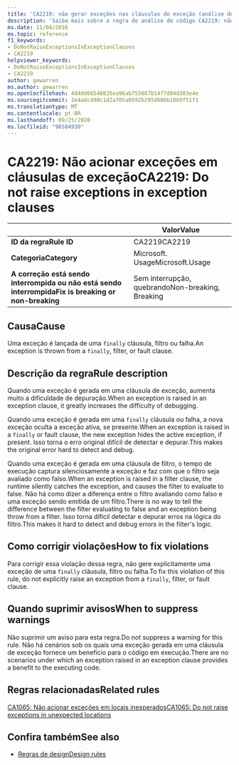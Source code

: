 ```yaml
---
title: 'CA2219: não gerar exceções nas cláusulas de exceção (análise de código)'
description: 'Saiba mais sobre a regra de análise de código CA2219: não gerar exceções nas cláusulas de exceção'
ms.date: 11/04/2016
ms.topic: reference
f1_keywords:
- DoNotRaiseExceptionsInExceptionClauses
- CA2219
helpviewer_keywords:
- DoNotRaiseExceptionsInExceptionClauses
- CA2219
author: gewarren
ms.author: gewarren
ms.openlocfilehash: 4d4dd66548826ea96ab755687b14f7d04d383e4e
ms.sourcegitcommit: 2e4adc490c1d2a705a0592b295d606b10b9f51f1
ms.translationtype: MT
ms.contentlocale: pt-BR
ms.lasthandoff: 09/25/2020
ms.locfileid: "96584930"
---
```

# <a name="ca2219-do-not-raise-exceptions-in-exception-clauses"></a><span data-ttu-id="05dc6-103">CA2219: Não acionar exceções em cláusulas de exceção</span><span class="sxs-lookup"><span data-stu-id="05dc6-103">CA2219: Do not raise exceptions in exception clauses</span></span>

| | <span data-ttu-id="05dc6-104">Valor</span><span class="sxs-lookup"><span data-stu-id="05dc6-104">Value</span></span> |
|-|-|
| <span data-ttu-id="05dc6-105">**ID da regra**</span><span class="sxs-lookup"><span data-stu-id="05dc6-105">**Rule ID**</span></span> |<span data-ttu-id="05dc6-106">CA2219</span><span class="sxs-lookup"><span data-stu-id="05dc6-106">CA2219</span></span>|
| <span data-ttu-id="05dc6-107">**Categoria**</span><span class="sxs-lookup"><span data-stu-id="05dc6-107">**Category**</span></span> |<span data-ttu-id="05dc6-108">Microsoft. Usage</span><span class="sxs-lookup"><span data-stu-id="05dc6-108">Microsoft.Usage</span></span>|
| <span data-ttu-id="05dc6-109">**A correção está sendo interrompida ou não está sendo interrompida**</span><span class="sxs-lookup"><span data-stu-id="05dc6-109">**Fix is breaking or non-breaking**</span></span> |<span data-ttu-id="05dc6-110">Sem interrupção, quebrando</span><span class="sxs-lookup"><span data-stu-id="05dc6-110">Non-breaking, Breaking</span></span>|

## <a name="cause"></a><span data-ttu-id="05dc6-111">Causa</span><span class="sxs-lookup"><span data-stu-id="05dc6-111">Cause</span></span>

<span data-ttu-id="05dc6-112">Uma exceção é lançada de uma `finally` cláusula, filtro ou falha.</span><span class="sxs-lookup"><span data-stu-id="05dc6-112">An exception is thrown from a `finally`, filter, or fault clause.</span></span>

## <a name="rule-description"></a><span data-ttu-id="05dc6-113">Descrição da regra</span><span class="sxs-lookup"><span data-stu-id="05dc6-113">Rule description</span></span>

<span data-ttu-id="05dc6-114">Quando uma exceção é gerada em uma cláusula de exceção, aumenta muito a dificuldade de depuração.</span><span class="sxs-lookup"><span data-stu-id="05dc6-114">When an exception is raised in an exception clause, it greatly increases the difficulty of debugging.</span></span>

<span data-ttu-id="05dc6-115">Quando uma exceção é gerada em uma `finally` cláusula ou falha, a nova exceção oculta a exceção ativa, se presente.</span><span class="sxs-lookup"><span data-stu-id="05dc6-115">When an exception is raised in a `finally` or fault clause, the new exception hides the active exception, if present.</span></span> <span data-ttu-id="05dc6-116">Isso torna o erro original difícil de detectar e depurar.</span><span class="sxs-lookup"><span data-stu-id="05dc6-116">This makes the original error hard to detect and debug.</span></span>

<span data-ttu-id="05dc6-117">Quando uma exceção é gerada em uma cláusula de filtro, o tempo de execução captura silenciosamente a exceção e faz com que o filtro seja avaliado como falso.</span><span class="sxs-lookup"><span data-stu-id="05dc6-117">When an exception is raised in a filter clause, the runtime silently catches the exception, and causes the filter to evaluate to false.</span></span> <span data-ttu-id="05dc6-118">Não há como dizer a diferença entre o filtro avaliando como falso e uma exceção sendo emitida de um filtro.</span><span class="sxs-lookup"><span data-stu-id="05dc6-118">There is no way to tell the difference between the filter evaluating to false and an exception being throw from a filter.</span></span> <span data-ttu-id="05dc6-119">Isso torna difícil detectar e depurar erros na lógica do filtro.</span><span class="sxs-lookup"><span data-stu-id="05dc6-119">This makes it hard to detect and debug errors in the filter's logic.</span></span>

## <a name="how-to-fix-violations"></a><span data-ttu-id="05dc6-120">Como corrigir violações</span><span class="sxs-lookup"><span data-stu-id="05dc6-120">How to fix violations</span></span>

<span data-ttu-id="05dc6-121">Para corrigir essa violação dessa regra, não gere explicitamente uma exceção de uma `finally` cláusula, filtro ou falha.</span><span class="sxs-lookup"><span data-stu-id="05dc6-121">To fix this violation of this rule, do not explicitly raise an exception from a `finally`, filter, or fault clause.</span></span>

## <a name="when-to-suppress-warnings"></a><span data-ttu-id="05dc6-122">Quando suprimir avisos</span><span class="sxs-lookup"><span data-stu-id="05dc6-122">When to suppress warnings</span></span>

<span data-ttu-id="05dc6-123">Não suprimir um aviso para esta regra.</span><span class="sxs-lookup"><span data-stu-id="05dc6-123">Do not suppress a warning for this rule.</span></span> <span data-ttu-id="05dc6-124">Não há cenários sob os quais uma exceção gerada em uma cláusula de exceção fornece um benefício para o código em execução.</span><span class="sxs-lookup"><span data-stu-id="05dc6-124">There are no scenarios under which an exception raised in an exception clause provides a benefit to the executing code.</span></span>

## <a name="related-rules"></a><span data-ttu-id="05dc6-125">Regras relacionadas</span><span class="sxs-lookup"><span data-stu-id="05dc6-125">Related rules</span></span>

[<span data-ttu-id="05dc6-126">CA1065: Não acionar exceções em locais inesperados</span><span class="sxs-lookup"><span data-stu-id="05dc6-126">CA1065: Do not raise exceptions in unexpected locations</span></span>](ca1065.md)

## <a name="see-also"></a><span data-ttu-id="05dc6-127">Confira também</span><span class="sxs-lookup"><span data-stu-id="05dc6-127">See also</span></span>

- [<span data-ttu-id="05dc6-128">Regras de design</span><span class="sxs-lookup"><span data-stu-id="05dc6-128">Design rules</span></span>](design-warnings.md)
